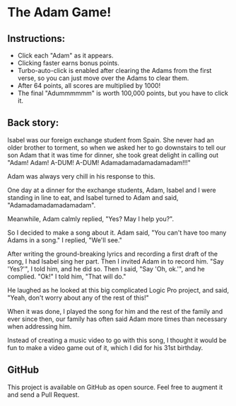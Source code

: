 # The Adam Game!

## Instructions:

* Click each "Adam" as it appears. 
* Clicking faster earns bonus points.
* Turbo-auto-click is enabled after clearing the Adams from the first verse, 
    so you can just move over the Adams to clear them.
* After 64 points, all scores are multiplied by 1000!
* The final "Adummmmmm" is worth 100,000 points, but you have to click it.

## Back story:

Isabel was our foreign exchange student from Spain.
She never had an older brother to torment, so when we asked her 
to go downstairs to tell our son Adam that it was time for dinner,
she took great delight in calling out "Adam! Adam! A-DUM! A-DUM! 
Adamadamadamadamadam!!!"

Adam was always very chill in his response to this.

One day at a dinner for the exchange students, Adam, Isabel and I
were standing in line to eat, and Isabel turned to Adam and said,
"Adamadamadamadamadam".

Meanwhile, Adam calmly replied, "Yes? May I help you?".

So I decided to make a song about it. Adam said, "You can't have too many Adams in a song."
I replied, "We'll see."

After writing the ground-breaking lyrics and recording a first draft
of the song, I had Isabel sing her part. Then I invited Adam in to
record him. "Say 'Yes?'", I told him, and he did so. Then I said,
"Say 'Oh, ok.'", and he complied. "Ok!" I told him, "That will do."

He laughed as he looked at this big complicated Logic Pro project,
and said, "Yeah, don't worry about any of the rest of this!"

When it was done, I played the song for him and the rest of the family
and ever since then, our family has often said Adam more times than
necessary when addressing him.

Instead of creating a music video to go with this song,
I thought it would be fun to make a video game out of it,
which I did for his 31st birthday.

## GitHub

This project is available on GitHub as open source. 
Feel free to augment it and send a Pull Request.